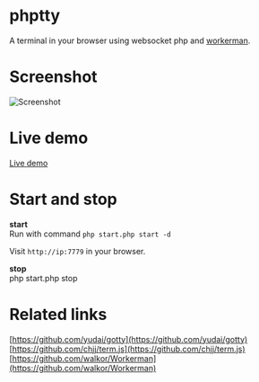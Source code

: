 # phptty
A terminal in your browser using websocket php and  [workerman](https://github.com/walkor/Workerman).

# Screenshot
![Screenshot](https://github.com/walkor/phptty/blob/master/Web/imgs/example.gif?raw=true)

# Live demo
[Live demo](http://45.55.93.159:7779/)

# Start and stop
**start**  
Run with command ```php start.php start -d```   

Visit ```http://ip:7779``` in your browser.

**stop**  
php start.php stop

# Related links
[https://github.com/yudai/gotty](https://github.com/yudai/gotty)  
[https://github.com/chjj/term.js](https://github.com/chjj/term.js)    
[https://github.com/walkor/Workerman](https://github.com/walkor/Workerman)    

